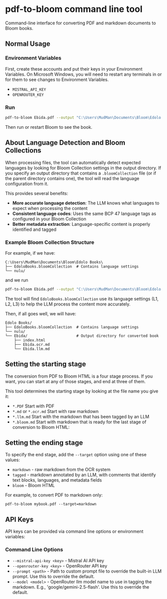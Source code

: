 # pdf-to-bloom command line tool

Command-line interface for converting PDF and markdown documents to Bloom books.

## Normal Usage

### Environment Variables

First, create these accounts and put their keys in your Environment Variables. On Microsoft Windows, you will need to restart any terminals in or for them to see changes to Environment Variables.

- `MISTRAL_API_KEY`
- `OPENROUTER_KEY`

### Run

```bash
pdf-to-bloom Ebida.pdf --output "C:\Users\MudMan\Documents\Bloom\Edolo Books"
```

Then run or restart Bloom to see the book.

## About Language Detection and Bloom Collections

When processing files, the tool can automatically detect expected languages by looking for Bloom Collection settings in the output directory. If you specify an output directory that contains a `.bloomCollection` file (or if the parent directory contains one), the tool will read the language configuration from it.

This provides several benefits:

- **More accurate language detection**: The LLM knows what languages to expect when processing the content
- **Consistent language codes**: Uses the same BCP 47 language tags as configured in your Bloom Collection
- **Better metadata extraction**: Language-specific content is properly identified and tagged

### Example Bloom Collection Structure

For example, if we have:

```
C:\Users\MudMan\Documents\Bloom\Edolo Books\
├── EdoloBooks.bloomCollection  # Contains language settings
└── nulu/
```

and we run

```bash
pdf-to-bloom Ebida.pdf --output "C:\Users\MudMan\Documents\Bloom\Edolo Books"
```

The tool will find `EdoloBooks.bloomCollection` use its language settings (L1, L2, L3) to help the LLM process the content more accurately.

Then, if all goes well, we will have:

```
Edolo Books/
├── EdoloBooks.bloomCollection  # Contains language settings
└── nulu/
└── Ebida/                      # Output directory for converted book
    ├── index.html
    ├── Ebida.ocr.md
    └── Ebida.llm.md
```

## Setting the starting stage

The conversion from PDF to Bloom HTML is a four stage process. If you want, you can start at any of those stages, and end at three of them.

This tool determines the starting stage by looking at the file name you give it:

- `*.PDF` Start with PDF
- `*.md` or `*.ocr.md` Start with raw markdown
- `*.llm.md` Start with the markdown that has been tagged by an LLM
- `*.bloom.md` Start with markdown that is ready for the last stage of conversion to Bloom HTML:

## Setting the ending stage

To specify the end stage, add the `--target` option using one of these values:

- `markdown` - raw markdown from the OCR system
- `tagged` - markdown annotated by an LLM, with comments that identify text blocks, languages, and metadata fields
- `bloom` - Bloom HTML

For example, to convert PDF to markdown only:

`pdf-to-bloom mybook.pdf --target=markdown`

## API Keys

API keys can be provided via command line options or environment variables:

### Command Line Options

- `--mistral-api-key <key>` - Mistral AI API key
- `--openrouter-key <key>` - OpenRouter API key
- `--prompt <path>` - Path to custom prompt file to override the built-in LLM prompt. Use this to override the default.
- `--model <model>` - OpenRouter llm model name to use in tagging the markdown. E.g., 'google/gemini-2.5-flash'. Use this to override the default.
